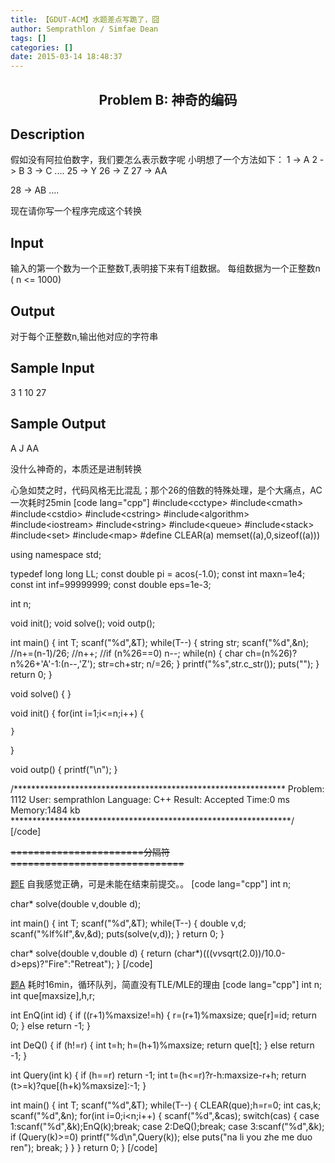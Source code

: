 ```yaml
---
title: 【GDUT-ACM】水题差点写跪了，囧
author: Semprathlon / Simfae Dean
tags: []
categories: []
date: 2015-03-14 18:48:37
---
```

<center>
<h2>Problem B: 神奇的编码</h2>
</center>
<h2>Description</h2>
<div class="content">

假如没有阿拉伯数字，我们要怎么表示数字呢
小明想了一个方法如下：
1 -&gt; A
2 -&gt; B
3 -&gt; C
....
25 -&gt; Y
26 -&gt; Z
27 -&gt; AA

28 -&gt; AB
....

现在请你写一个程序完成这个转换

</div>
<h2>Input</h2>
<div class="content">

输入的第一个数为一个正整数T,表明接下来有T组数据。
每组数据为一个正整数n ( n &lt;= 1000)

</div>
<h2>Output</h2>
<div class="content">

对于每个正整数n,输出他对应的字符串

</div>
<h2>Sample Input</h2>
<div class="content"><span class="sampledata">3 
1 
10 
27
</span></div>
<h2>Sample Output</h2>
<div class="content"><span class="sampledata">A 
J 
AA
</span></div>

没什么神奇的，本质还是进制转换

心急如焚之时，代码风格无比混乱；那个26的倍数的特殊处理，是个大痛点，AC一次耗时25min
[code lang="cpp"]
#include&lt;cctype&gt;
#include&lt;cmath&gt;
#include&lt;cstdio&gt;
#include&lt;cstring&gt;
#include&lt;algorithm&gt;
#include&lt;iostream&gt;
#include&lt;string&gt;
#include&lt;queue&gt;
#include&lt;stack&gt;
#include&lt;set&gt;
#include&lt;map&gt;
#define CLEAR(a) memset((a),0,sizeof((a)))
 
using namespace std;
 
typedef long long LL;
const double pi = acos(-1.0);
const int maxn=1e4;
const int inf=99999999;
const double eps=1e-3;
 
 
int n;
 
void init();
void solve();
void outp();
 
int main()
{
    int T;
    scanf(&quot;%d&quot;,&amp;T);
    while(T--)
        {
            string str;
            scanf(&quot;%d&quot;,&amp;n);
            //n+=(n-1)/26;
            //n++;
            //if (n%26==0) n--;
            while(n)
            {
                char ch=(n%26)?n%26+'A'-1:(n--,'Z');
                str=ch+str;
                n/=26;
            }
            printf(&quot;%s&quot;,str.c_str());
            puts(&quot;&quot;);
        }
    return 0;
}
 
void solve()
{
}
 
void init()
{
    for(int i=1;i&lt;=n;i++)
    {
 
    }
}
 
void outp()
{
    printf(&quot;\n&quot;);
}
 
/**************************************************************
    Problem: 1112
    User: semprathlon
    Language: C++
    Result: Accepted
    Time:0 ms
    Memory:1484 kb
****************************************************************/
[/code]

<del datetime="2015-03-14T10:35:33+00:00">=======================分隔符==============================</del>

<a href="http://4.gdutcode.sinaapp.com/problem.php?cid=1019&pid=4">题E</a>
自我感觉正确，可是未能在结束前提交。。
[code lang="cpp"]
int n;

char* solve(double v,double d);

int main()
{
    int T;
    scanf(&quot;%d&quot;,&amp;T);
    while(T--)
        {
            double v,d;
            scanf(&quot;%lf%lf&quot;,&amp;v,&amp;d);
            puts(solve(v,d));
        }
    return 0;
}

char* solve(double v,double d)
{
    return (char*)(((v*v*sqrt(2.0))/10.0-d&gt;eps)?&quot;Fire&quot;:&quot;Retreat&quot;);
}
[/code]

<a href="http://4.gdutcode.sinaapp.com/problem.php?cid=1019&pid=0">题A</a>
耗时16min，循环队列，简直没有TLE/MLE的理由
[code lang="cpp"]
int n;
int que[maxsize],h,r;
 
int EnQ(int id)
{
    if ((r+1)%maxsize!=h)
    {
        r=(r+1)%maxsize;
        que[r]=id;
        return 0;
    }
    else return -1;
}
 
int DeQ()
{
    if (h!=r)
    {
        int t=h;
        h=(h+1)%maxsize;
        return que[t];
    }
    else return -1;
}
 
int Query(int k)
{
    if (h==r) return -1;
    int t=(h&lt;=r)?r-h:maxsize-r+h;
    return (t&gt;=k)?que[(h+k)%maxsize]:-1;
}
 
int main()
{
    int T;
    scanf(&quot;%d&quot;,&amp;T);
    while(T--)
        {
            CLEAR(que);h=r=0;
            int cas,k;
            scanf(&quot;%d&quot;,&amp;n);
            for(int i=0;i&lt;n;i++)
            {
                scanf(&quot;%d&quot;,&amp;cas);
            switch(cas)
            {
                case 1:scanf(&quot;%d&quot;,&amp;k);EnQ(k);break;
                case 2:DeQ();break;
                case 3:scanf(&quot;%d&quot;,&amp;k);
                if (Query(k)&gt;=0) printf(&quot;%d\n&quot;,Query(k));
                else puts(&quot;na li you zhe me duo ren&quot;);
                break;
            }
            }
        }
    return 0;
}
[/code]